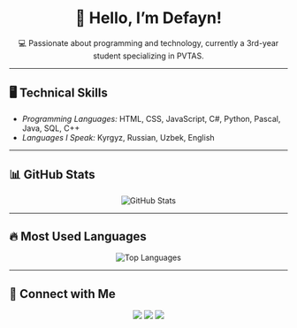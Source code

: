 <h1 align="center">👋 Hello, I’m Defayn!</h1>  
<p align="center">💻 Passionate about programming and technology, currently a 3rd-year student specializing in PVTAS.</p>  

---

## 🖥 Technical Skills  
- *Programming Languages:* HTML, CSS, JavaScript, C#, Python, Pascal, Java, SQL, C++  
- *Languages I Speak:* Kyrgyz, Russian, Uzbek, English  

---

## 📊 GitHub Stats  
<p align="center">  
  <img src="https://github-readme-stats.vercel.app/api?username=Defayn&show_icons=true&theme=dark" alt="GitHub Stats">  
</p>  

---

## 🔥 Most Used Languages  
<p align="center">  
  <img src="https://github-readme-stats.vercel.app/api/top-langs/?username=Defayn&layout=compact&theme=dark" alt="Top Languages">  
</p>  

---

## 🔗 Connect with Me  
<p align="center">
  <a href="https://youtube.com/c/СиздинКанал"><img src="https://img.shields.io/badge/YouTube-FF0000?style=for-the-badge&logo=youtube&logoColor=white"></a>
  <a href="https://t.me/СиздинТелеграм"><img src="https://img.shields.io/badge/Telegram-2CA5E0?style=for-the-badge&logo=telegram&logoColor=white"></a>
  <a href="https://linkedin.com/in/СиздинПрофиль"><img src="https://img.shields.io/badge/LinkedIn-0077B5?style=for-the-badge&logo=linkedin&logoColor=white"></a>
</p>
